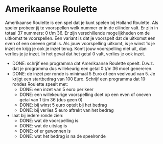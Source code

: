 # Amerikaanse Roulette

Amerikaanse Roulette is een spel dat je kunt spelen bij Holland Roulette. Als speler probeer jij te voorspellen welk nummer er in de cilinder valt. Er zijn in totaal 37 nummers: 0 t/m 36. Er zijn verschillende mogelijkheden om de uitkomst te voorspellen. Een variant is dat je voorspelt dat de uitkomst een even of een oneven getal is. Als jouw voorspelling uitkomt, is je winst 1x je inzet en krijg je ook je inzet terug. Komt jouw voorspelling niet uit, dan verlies je je inzet. In het geval dat het getal 0 valt, verlies je ook inzet.
- DONE: schrjif een programma dat Amerikaanse Roulette speelt. D.w.z. dat je programma dus willekeurig een getal 0 t/m 36 moet genereren.
- DONE: de inzet per ronde is minimaal 5 Euro of een veelvoud van 5. Je krijgt een startbedrag van 100 Euro. Schrijf een programma dat 10 rondes Roulette speelt met:
    - DONE: een inzet van 5 euro per keer 
    - DONE: een willekeurige voorspelling doet op een even of oneven getal van 1 t/m 36 (dus geen 0)
    - DONE: bij winst 5 euro optelt bij het bedrag
    - DONE: bij verlies 5 euro aftrekt van het bedrag
- laat bij iedere ronde zien:
    - DONE: wat de voorspelling is
    - DONE: wat de uitslag is
    - DONE: of er gewonnen is
    - DONE: wat het bedrag is na de speelronde
